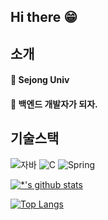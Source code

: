 ## Hi there :grin:



## 소개
#### :school: Sejong Univ <br>
#### :thought_balloon: 백엔드 개발자가 되자.


## 기술스택
![자바](https://img.shields.io/badge/-자바-007396?style=flat&logo=Java&logoColor=ffffff) 
![C](https://img.shields.io/badge/-C-123456?style=flat-square&logo=C&logoColor=black) 
![Spring](https://img.shields.io/badge/-Spring-6DB33F?style=for-the-badge&logo=Spring&logoColor=white) 



[![*'s github stats](https://github-readme-stats.vercel.app/api?username=hayeon00)](https://github.com/hayeon00)




[![Top Langs](https://github-readme-stats.vercel.app/api/top-langs/?username=hayeon00&layout=compact)](https://github.com/hayeon00/github-readme-stats)


